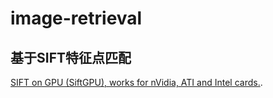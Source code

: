 # image-retrieval

## 基于SIFT特征点匹配

[SIFT on GPU (SiftGPU), works for nVidia, ATI and Intel cards.](http://ccwu.me/).
